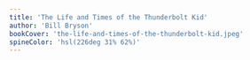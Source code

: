 ```yaml
---
title: 'The Life and Times of the Thunderbolt Kid'
author: 'Bill Bryson'
bookCover: 'the-life-and-times-of-the-thunderbolt-kid.jpeg'
spineColor: 'hsl(226deg 31% 62%)'
---
```


